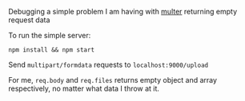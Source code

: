 Debugging a simple problem I am having with [multer](https://github.com/expressjs/multer) returning empty request data

To run the simple server:
```
npm install && npm start
```

Send `multipart/formdata` requests to `localhost:9000/upload`

For me, `req.body` and `req.files` returns empty object and array respectively, no matter what data I throw at it.
